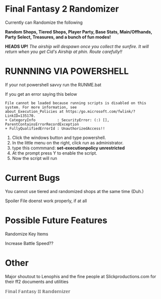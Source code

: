 # Final Fantasy 2 Randomizer

Currently can Randomize the following 

**Random Shops, Tiered Shops, Player Party, Base Stats, Main/Offhands, Party Select, Treasures, and a bunch of fun modes!**

**HEADS UP!** *The airship will despawn once you collect the sunfire. It will return when you get Cid's Airship at phin. Route carefully!!*

# RUNNNING VIA POWERSHELL

If your not powershell savvy run the RUNME.bat

If you get an error saying this below

    File cannot be loaded because running scripts is disabled on this system. For more information, see
    about_Execution_Policies at https:/go.microsoft.com/fwlink/?LinkID=135170.
    + CategoryInfo          : SecurityError: (:) [], ParentContainsErrorRecordException
    + FullyQualifiedErrorId : UnauthorizedAccess!! 

1. Click the windows button and type powershell.
2. In the little menu on the right, click run as administrator.
3. type this commmand:	**set-executionpolicy unrestricted**
4. At the prompt press Y to enable the script.
5. Now the script will run
     
# Current Bugs

You cannot use tiered and randomized shops at the same time (Duh.)

Spoiler File doenst work properly, if at all

# Possible Future Features

Randomize Key Items

Increase Battle Speed??

# Other

Major shoutout to Lenophis and the fine people at Slickproductions.com for their ff2 documents and utilities
             
𝔽𝕚𝕟𝕒𝕝 𝔽𝕒𝕟𝕥𝕒𝕤𝕪 𝕀𝕀 ℝ𝕒𝕟𝕕𝕠𝕞𝕚𝕫𝕖𝕣
